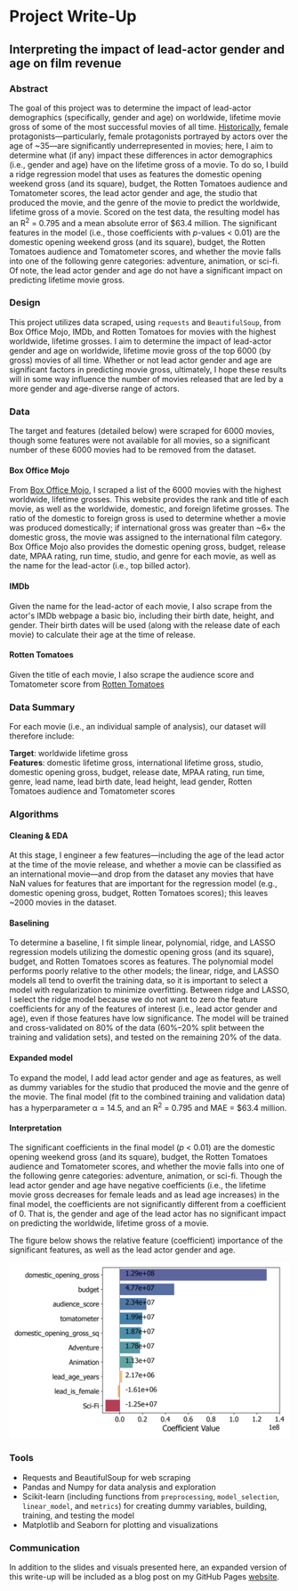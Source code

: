 # Project Write-Up
## Interpreting the impact of lead-actor gender and age on film revenue


### Abstract

The goal of this project was to determine the impact of lead-actor demographics (specifically, gender and age) on worldwide, lifetime movie gross of some of the most successful movies of all time. [Historically](https://womenintvfilm.sdsu.edu/research/), female protagonists&mdash;particularly, female protagonists portrayed by actors over the age of ~35&mdash;are significantly underrepresented in movies; here, I aim to determine what (if any) impact these differences in actor demographics (i.e., gender and age) have on the lifetime gross of a movie. To do so, I build a ridge regression model that uses as features the domestic opening weekend gross (and its square), budget, the Rotten Tomatoes audience and Tomatometer scores, the lead actor gender and age, the studio that produced the movie, and the genre of the movie to predict the worldwide, lifetime gross of a movie. Scored on the test data, the resulting model has an R<sup>2</sup> = 0.795 and a mean absolute error of $63.4 million. The significant features in the model (i.e., those coefficients with _p_-values < 0.01) are the domestic opening weekend gross (and its square), budget, the Rotten Tomatoes audience and Tomatometer scores, and whether the movie falls into one of the following genre categories: adventure, animation, or sci-fi. Of note, the lead actor gender and age do not have a significant impact on predicting lifetime movie gross.


### Design

This project utilizes data scraped, using `requests` and `BeautifulSoup`, from Box Office Mojo, IMDb, and Rotten Tomatoes for movies with the highest worldwide, lifetime grosses. I aim to determine the impact of lead-actor gender and age on worldwide, lifetime movie gross of the top 6000 (by gross) movies of all time. Whether or not lead actor gender and age are significant factors in predicting movie gross, ultimately, I hope these results will in some way influence the number of movies released that are led by a more gender and age-diverse range of actors.


### Data
The target and features (detailed below) were scraped for 6000 movies, though some features were not available for all movies, so a significant number of these 6000 movies had to be removed from the dataset.

#### Box Office Mojo
From [Box Office Mojo](https://www.boxofficemojo.com/chart/ww_top_lifetime_gross/?offset=0), I scraped a list of the 6000 movies with the highest worldwide, lifetime grosses. This website provides the rank and title of each movie, as well as the worldwide, domestic, and foreign lifetime grosses. The ratio of the domestic to foreign gross is used to determine whether a movie was produced domestically; if international gross was greater than ~6&times; the domestic gross, the movie was assigned to the international film category. Box Office Mojo also provides the domestic opening gross, budget, release date, MPAA rating, run time, studio, and genre for each movie, as well as the name for the lead-actor (i.e., top billed actor).

#### IMDb
Given the name for the lead-actor of each movie, I also scrape from the actor's IMDb webpage a basic bio, including their birth date, height, and gender. Their birth dates will be used (along with the release date of each movie) to calculate their age at the time of release.

#### Rotten Tomatoes
Given the title of each movie, I also scrape the audience score and Tomatometer score from [Rotten Tomatoes](https://www.rottentomatoes.com)

### Data Summary
For each movie (i.e., an individual sample of analysis), our dataset will therefore include:

**Target**: worldwide lifetime gross <br>
**Features**: domestic lifetime gross, international lifetime gross, studio, domestic opening gross, budget, release date, MPAA rating, run time, genre, lead name, lead birth date, lead height, lead gender, Rotten Tomatoes audience and Tomatometer scores


### Algorithms

#### Cleaning & EDA
At this stage, I engineer a few features&mdash;including the age of the lead actor at the time of the movie release, and whether a movie can be classified as an international movie&mdash;and drop from the dataset any movies that have NaN values for features that are important for the regression model (e.g., domestic opening gross, budget, Rotten Tomatoes scores); this leaves ~2000 movies in the dataset.

#### Baselining
To determine a baseline, I fit simple linear, polynomial, ridge, and LASSO regression models utilizing the domestic opening gross (and its square), budget, and Rotten Tomatoes scores as features. The polynomial model performs poorly relative to the other models; the linear, ridge, and LASSO models all tend to overfit the training data, so it is important to select a model with regularization to minimize overfitting. Between ridge and LASSO, I select the ridge model because we do not want to zero the feature coefficients for any of the features of interest (i.e., lead actor gender and age), even if those features have low significance. The model will be trained and cross-validated on 80% of the data (60%&ndash;20% split between the training and validation sets), and tested on the remaining 20% of the data.

#### Expanded model
To expand the model, I add lead actor gender and age as features, as well as dummy variables for the studio that produced the movie and the genre of the movie. The final model (fit to the combined training and validation data) has a hyperparameter &alpha; = 14.5, and an R<sup>2</sup> = 0.795 and MAE = $63.4 million.


#### Interpretation
The significant coefficients in the final model (_p_ < 0.01) are the domestic opening weekend gross (and its square), budget, the Rotten Tomatoes audience and Tomatometer scores, and whether the movie falls into one of the following genre categories: adventure, animation, or sci-fi. Though the lead actor gender and age have negative coefficients (i.e., the lifetime movie gross decreases for female leads and as lead age increases) in the final model, the coefficients are not significantly different from a coefficient of 0. That is, the gender and age of the lead actor has no significant impact on predicting the worldwide, lifetime gross of a movie.

The figure below shows the relative feature (coefficient) importance of the significant features, as well as the lead actor gender and age.

<p align="center">
<img src="https://github.com/hmlewis-astro/imdb_movie_gross/blob/main/figures/ridge_final_coef_studio_genre_trim_significant_include_demographics.png" width="600" />
</p>

### Tools
- Requests and BeautifulSoup for web scraping
- Pandas and Numpy for data analysis and exploration
- Scikit-learn (including functions from `preprocessing`, `model_selection`, `linear_model`, and `metrics`) for creating dummy variables, building, training, and testing the model
- Matplotlib and Seaborn for plotting and visualizations

### Communication

In addition to the slides and visuals presented here, an expanded version of this write-up will be included as a blog post on my GitHub Pages [website](https://hmlewis-astro.github.io/).
